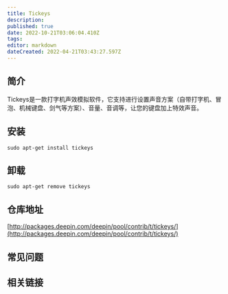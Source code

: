 ```yaml
---
title: Tickeys
description: 
published: true
date: 2022-10-21T03:06:04.410Z
tags: 
editor: markdown
dateCreated: 2022-04-21T03:43:27.597Z
---
```


## 简介

Tickeys是一款打字机声效模拟软件，它支持进行设置声音方案（自带打字机、冒泡、机械键盘、剑气等方案）、音量、音调等，让您的键盘加上特效声音。

## 安装

`sudo apt-get install tickeys`

## 卸载

`sudo apt-get remove tickeys`

## 仓库地址

[http://packages.deepin.com/deepin/pool/contrib/t/tickeys/](http://packages.deepin.com/deepin/pool/contrib/t/tickeys/)

## 常见问题

## 相关链接
